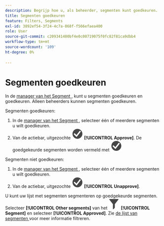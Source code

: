 ```yaml
---
description: Begrijp hoe u, als beheerder, segmenten kunt goedkeuren.
title: Segmenten goedkeuren
feature: Filters, Segments
exl-id: 3892ef54-3f24-4c7a-868f-f566efaea400
role: User
source-git-commit: c209341400bf4e0c00719075f0fc82f81ca9dbb4
workflow-type: tm+mt
source-wordcount: '109'
ht-degree: 0%

---
```


# Segmenten goedkeuren

In de [ manager van het Segment ](seg-manage.md), kunt u segmenten goedkeuren en goedkeuren. Alleen beheerders kunnen segmenten goedkeuren.

Segmenten goedkeuren:

1. In de [ manager van het Segment ](seg-manage.md), selecteer één of meerdere segmenten u wilt goedkeuren.
1. Van de actiebar, uitgezochte ![ CheckmarkCircle ](/help/assets/icons/CheckmarkCircle.svg) **[!UICONTROL Approve]**. De goedgekeurde segmenten worden vermeld met ![ CheckmarkCircle ](/help/assets/icons/CheckmarkCircle.svg)

Segmenten niet goedkeuren:

1. In de [ manager van het Segment ](seg-manage.md), selecteer één of meerdere segmenten u wilt goedkeuren.
1. Van de actiebar, uitgezochte ![ CheckmarkCircle ](/help/assets/icons/CheckmarkCircle.svg) **[!UICONTROL Unapprove]**.


U kunt uw lijst met segmenten segmenteren op goedgekeurde segmenten. Selecteer **[!UICONTROL Other segments]** van het ![ paneel van het Segment ](/help/assets/icons/Filter.svg) **[!UICONTROL Segment]** en selecteer **[!UICONTROL Approved]**. Zie [ de lijst van segmenten ](/help/components/segments/seg-filter.md) voor meer informatie filtreren.
